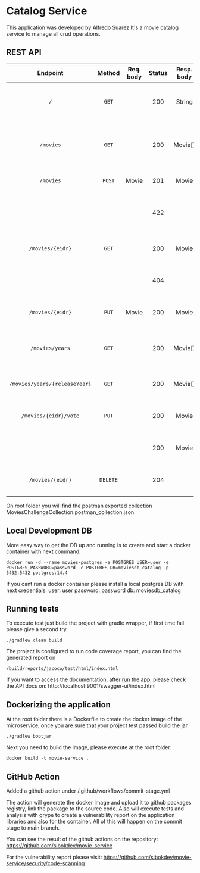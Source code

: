 # Catalog Service

This application was developed by [Alfredo Suarez](https://github.com/sibokdev)
It's a movie catalog service to manage all crud operations.

## REST API

|       Endpoint	       |  Method  | Req. body | Status | Resp. body | Description    		   	                                        |
|:---------------------:|:--------:|:---------:|:------:|:----------:|:-------------------------------------------------------------|
|          `/`          |  `GET`   |           |  200   |   String   | Returns a message to check server upd and running            |
|       `/movies`       |  `GET`   |           |  200   |  Movie[]   | Get all the movies in the catalog, sorted by favorite count. |
|       `/movies`       |  `POST`  |   Movie   |  201   |   Movie    | Add a new movie to the catalog.                              |
|                       |          |           |  422   |            | A Movie with the same EIDR already exists.                   |
|   `/movies/{eidr}`    |  `GET`   |           |  200   |   Movie    | Get the Movie with the given EIDR.                           |
|                       |          |           |  404   |            | No Movie with the given EIDR exists.                         |
|   `/movies/{eidr}`    |  `PUT`   |   Movie   |  200   |   Movie    | Update the Movie with the given EIDR.                        |
|    `/movies/years`    |  `GET`   |           |  200   |  Movie[]   | Return list of movies grouped by release year.               |
| `/movies/years/{releaseYear}` |  `GET`   |           |  200   |  Movie[]   | get list of movies by release year.                          |
| `/movies/{eidr}/vote` |  `PUT`   |           |  200   |   Movie    | Votes a movie up,down or as favorite.                        |
|                       |          |           |  200   |   Movie    | Create a Movie with the given EIDR.                          |
|   `/movies/{eidr}`    | `DELETE` |           |  204   |            | Delete the Movie with the given EIDR.                        |

On root folder you will find the postman exported collection MoviesChallengeCollection.postman_collection.json

## Local Development DB
More easy way to get the DB up and running is to create and start a docker container with next command:
```
docker run -d --name movies-postgres -e POSTGRES_USER=user -e POSTGRES_PASSWORD=password -e POSTGRES_DB=moviesdb_catalog -p 5432:5432 postgres:14.4
```

If you cant run a docker container please install a local postgres DB with next credentials:
user: user
password: password
db: moviesdb_catalog

## Running tests
To execute test just build the project with gradle wrapper, if first time fail please give a second try.
```
./gradlew clean build
```

The project is configured to run code coverage report, you can find the generated report on 
```
/build/reports/jacoco/test/html/index.html
```
If you want to access the documentation, after run the app, please check the API docs on:
http://localhost:9001/swagger-ui/index.html

## Dockerizing the application 
At the root folder there is a Dockerfile to create the docker image of the microservice, once you are sure that your project test passed
build the jar
```
./gradlew bootjar
```
Next you need to build the image, please execute at the root folder:
```
docker build -t movie-service .
```
## GitHub Action
Added a github action under /.github/workflows/commit-stage.yml

The action will generate the docker image and upload it to github packages registry, link the package to the source code.
Also will execute tests and analysis with grype to create a vulnerability report on the application libraries and also for the container.
All of this will happen on the commit stage to main branch.

You can see the result of the github actions on the repository:
https://github.com/sibokdev/movie-service

For the vulnerability report please visit:
https://github.com/sibokdev/movie-service/security/code-scanning